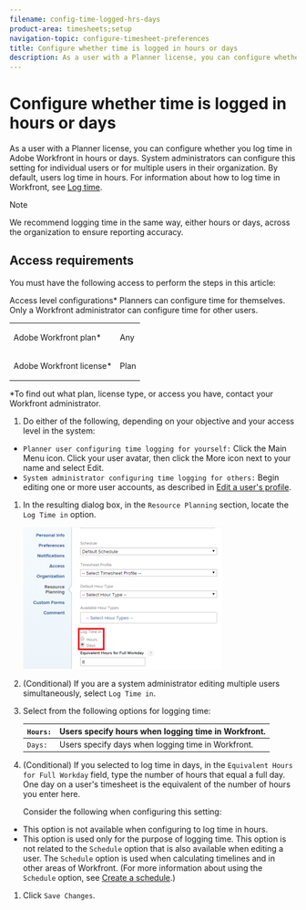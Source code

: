 ```yaml
---
filename: config-time-logged-hrs-days
product-area: timesheets;setup
navigation-topic: configure-timesheet-preferences
title: Configure whether time is logged in hours or days
description: As a user with a Planner license, you can configure whether you log time in Adobe Workfront in hours or days. System administrators can configure this setting for individual users or for multiple users in their organization. By default, users log time in hours. For information about how to log time in Workfront, see Log time.
---
```


# Configure whether time is logged in hours or days

As a user with a Planner license, you can configure&nbsp;whether you log time in Adobe Workfront in hours or days. System administrators can configure this setting for individual users or for multiple users in their organization. By default, users log time in hours. For information about how to&nbsp;log time in Workfront, see [Log time](../../timesheets/create-and-manage-timesheets/log-time.md).

>[!NOTE]
>
>We recommend logging time in the same way, either hours or days, across the organization to ensure reporting accuracy.

## Access requirements

You must have the following access to perform the steps in this article:

<table cellspacing="0"> 
 <col> 
 </col> 
 <col> 
 </col> 
 <tbody> 
  <tr> 
   <td role="rowheader">Adobe Workfront plan*</td> 
   <td> <p>Any</p> </td> 
  </tr> 
  <tr> 
   <td role="rowheader">Adobe Workfront license*</td> 
   <td> <p>Plan </p> </td> 
  </tr> Access level configurations* Planners can configure time for themselves. Only a Workfront administrator can configure time for other users. 
 </tbody> 
</table>

&#42;To find out what plan, license type, or access you have, contact your Workfront administrator.

1. Do either of the following, depending on your objective and your access level in the system:

  * `Planner user configuring time logging for yourself:` Click the Main Menu icon. Click your user avatar, then click the More icon next to your name and select Edit.
  * `System administrator configuring time logging for others:` Begin editing one or more user accounts, as described in [Edit a user's profile](../../administration-and-setup/add-users/create-and-manage-users/edit-a-users-profile.md).

1. In the resulting dialog box, in the `Resource Planning` section, locate the `Log Time in` option.

   ![](assets/new-timesheet-log-hours-350x249.png)

1. (Conditional) If you are a system administrator editing multiple users simultaneously, select `Log Time in`.
1. Select from the following options for logging time:   

   | `Hours:` |Users specify hours when logging time in Workfront. |
   |---|---|
   | `Days:` | Users specify days when logging time in Workfront. |

1. (Conditional) If you selected to log time in days, in the `Equivalent Hours for Full Workday` field, type the number of hours that equal a full day. One day on a user's timesheet is the equivalent of the number of hours you enter here.

   Consider the following when configuring this setting:

  * This option is not available when configuring to log time in hours.
  * This option is used only for the purpose of logging time. This option is not related to the `Schedule` option that is also available when editing a user. The `Schedule` option is used when calculating timelines and in other areas of Workfront. (For more information about using the `Schedule` option, see [Create a schedule](../../administration-and-setup/set-up-workfront/configure-timesheets-schedules/create-schedules.md).)&nbsp;

1. Click `Save Changes`.

